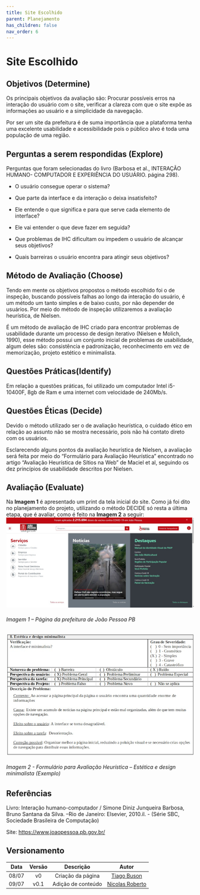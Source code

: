 ```yaml
---
title: Site Escolhido
parent: Planejamento
has_children: false
nav_order: 6
---
```


# Site Escolhido

## Objetivos (Determine)

Os principais objetivos da avaliação são: Procurar possíveis erros na interação do usuário com o site, verificar a clareza com que o site expõe as informações ao usuário e a simplicidade da navegação.

Por ser um site da prefeitura é de suma importância que a plataforma tenha uma excelente usabilidade e acessibilidade pois o público alvo é toda uma população de uma região.

## Perguntas a serem respondidas (Explore)

Perguntas que foram selecionadas do livro (Barbosa et al., INTERAÇÃO HUMANO- COMPUTADOR E EXPERIÊNCIA DO USUÁRIO. página 298).

- O usuário consegue operar o sistema?

- Que parte da interface e da interação o deixa insatisfeito?

- Ele entende o que significa e para que serve cada elemento de interface?

- Ele vai entender o que deve fazer em seguida?

- Que problemas de IHC dificultam ou impedem o usuário de alcançar seus objetivos?

- Quais barreiras o usuário encontra para atingir seus objetivos?

## Método de Avaliação (Choose)

Tendo em mente os objetivos propostos o método escolhido foi o de inspeção, buscando possíveis falhas ao longo da interação do usuário, é um método um tanto simples e de baixo custo, por não depender de usuários. Por meio do método de inspeção utilizaremos a avaliação heurística, de Nielsen.

É um método de avaliação de IHC criado para encontrar problemas de usabilidade durante um processo de design iterativo (Nielsen e Molich, 1990), esse método possui um conjunto inicial de problemas de usabilidade, algum deles são: consistência e padronização, reconhecimento em vez de memorização, projeto estético e minimalista.

## Questões Práticas(Identify)

Em relação a questões práticas, foi utilizado um computador Intel i5-10400F, 8gb de Ram e uma internet com velocidade de 240Mb/s.

## Questões Éticas (Decide)

Devido o método utilizado ser o de avaliação heurística, o cuidado ético em relação ao assunto não se mostra necessário, pois não há contato direto com os usuários.

Esclarecendo alguns pontos da avaliação heurística de Nielsen, a avaliação será feita por meio do “Formulário para Avaliação Heurística” encontrado no artigo “Avaliação Heurística de Sítios na Web” de Maciel et al, seguindo os dez princípios de usabilidade descritos por Nielsen.

## Avaliação (Evaluate)

Na **Imagem 1** é apresentado um print da tela inicial do site. Como já foi dito no planejamento do projeto, utilizando o método DECIDE só resta a última etapa, que é avaliar, como é feito na **Imagem 2** a seguir:
![Avaliação Heuristica](../assets/images/ExFormAvalHeuristica.jpeg)
<h6>Imagem 1 – Página da prefeitura de João Pessoa PB</h6>

![Avaliação Heuristica](../assets/images/PrefeituraJPPage.jpeg)
<h6>Imagem 2 -  Formulário para Avaliação Heurística – Estética e design minimalista (Exemplo)</h6>

## Referências 

Livro: Interação humano-computador / Simone Diniz Junqueira Barbosa, Bruno Santana da Silva. –Rio de Janeiro: Elsevier, 2010.il. - (Série SBC, Sociedade Brasileira de Computação)

Site: https://www.joaopessoa.pb.gov.br/

## Versionamento

| Data  | Versão |     Descrição      |      Autor      |
|:-----:|:------:|:------------------:|:---------------:|
| 08/07 |   v0   | Criação da página  |   [Tiago Buson](https://github.com/TiagoBuson)   |
| 09/07 |  v0.1  | Adição de conteúdo | [Nicolas Roberto](https://github.com/Nicolas-Roberto) |
